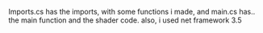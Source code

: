 Imports.cs has the imports, with some functions i made, and main.cs has.. the main function and the shader code. also, i used net framework 3.5
